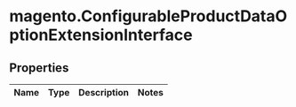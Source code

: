 # magento.ConfigurableProductDataOptionExtensionInterface

## Properties
Name | Type | Description | Notes
------------ | ------------- | ------------- | -------------


